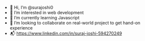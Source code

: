 - 👋 Hi, I’m @surajoshi0
- 👀 I’m interested in web development 
- 🌱 I’m currently learning Javascript
- 💞️ I’m looking to collaborate on real-world project to get hand-on experience 
- 📬 https://www.linkedin.com/in/suraj-joshi-594270249

<!---
surajoshi0/surajoshi0 is a ✨ special ✨ repository because its `README.md` (this file) appears on your GitHub profile.
You can click the Preview link to take a look at your changes.
--->
